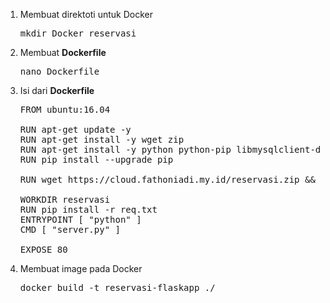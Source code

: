 1. Membuat direktoti untuk Docker
    <pre>mkdir Docker_reservasi</pre>
2. Membuat <strong>Dockerfile</strong>
    <pre>nano Dockerfile</pre>
3. Isi dari <strong>Dockerfile</strong>
    <pre>FROM ubuntu:16.04

   RUN apt-get update -y
   RUN apt-get install -y wget zip
   RUN apt-get install -y python python-pip libmysqlclient-dev python-dev
   RUN pip install --upgrade pip

   RUN wget https://cloud.fathoniadi.my.id/reservasi.zip && unzip reservasi.zip

   WORKDIR reservasi
   RUN pip install -r req.txt
   ENTRYPOINT [ "python" ]
   CMD [ "server.py" ]

   EXPOSE 80</pre>
4. Membuat image pada Docker
    <pre>docker build -t reservasi-flaskapp ./

